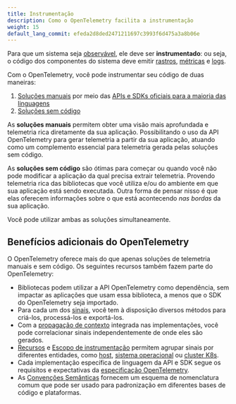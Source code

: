 ```yaml
---
title: Instrumentação
description: Como o OpenTelemetry facilita a instrumentação
weight: 15
default_lang_commit: efeda2d8ded2471211697c3993f6d475a3a8b06e
---
```


Para que um sistema seja [observável], ele deve ser **instrumentado**: ou seja,
o código dos componentes do sistema deve emitir [rastros], [métricas] e [logs].

Com o OpenTelemetry, você pode instrumentar seu código de duas maneiras:

1. [Soluções manuais](code-based/) por meio das
   [APIs e SDKs oficiais para a maioria das linguagens](/docs/languages/)
2. [Soluções sem código](zero-code/)

As **soluções manuais** permitem obter uma visão mais aprofundada e telemetria
rica diretamente da sua aplicação. Possibilitando o uso da API OpenTelemetry
para gerar telemetria a partir da sua aplicação, atuando como um complemento
essencial para telemetria gerada pelas soluções sem código.

As **soluções sem código** são ótimas para começar ou quando você não pode
modificar a aplicação da qual precisa extrair telemetria. Provendo telemetria
rica das bibliotecas que você utiliza e/ou do ambiente em que sua aplicação está
sendo executada. Outra forma de pensar nisso é que elas oferecem informações
sobre o que está acontecendo _nas bordas_ da sua aplicação.

Você pode utilizar ambas as soluções simultaneamente.

## Benefícios adicionais do OpenTelemetry

O OpenTelemetry oferece mais do que apenas soluções de telemetria manuais e sem
código. Os seguintes recursos também fazem parte do OpenTelemetry:

- Bibliotecas podem utilizar a API OpenTelemetry como dependência, sem impactar
  as aplicações que usam essa biblioteca, a menos que o SDK do OpenTelemetry
  seja importado.
- Para cada um dos [sinais], você tem à disposição diversos métodos para
  criá-los, processá-los e exportá-los.
- Com a [propagação de contexto](../context-propagation/) integrada nas
  implementações, você pode correlacionar sinais independentemente de onde eles
  são gerados.
- [Recursos](../resources/) e
  [Escopo de instrumentação](../instrumentation-scope/) permitem agrupar sinais
  por diferentes entidades, como [host](/docs/specs/semconv/resource/host/),
  [sistema operacional](/docs/specs/semconv/resource/os/) ou
  [cluster K8s](/docs/specs/semconv/resource/k8s/#cluster).
- Cada implementação específica de linguagem da API e SDK segue os requisitos e
  expectativas da [especificação OpenTelemetry](/docs/specs/otel/).
- As [Convenções Semânticas](../semantic-conventions/) fornecem um esquema de
  nomenclatura comum que pode ser usado para padronização em diferentes bases de
  código e plataformas.

[logs]: ../signals/logs/
[métricas]: ../signals/metrics/
[observável]: ../observability-primer/#what-is-observability
[sinais]: ../signals/
[rastros]: ../signals/traces/
